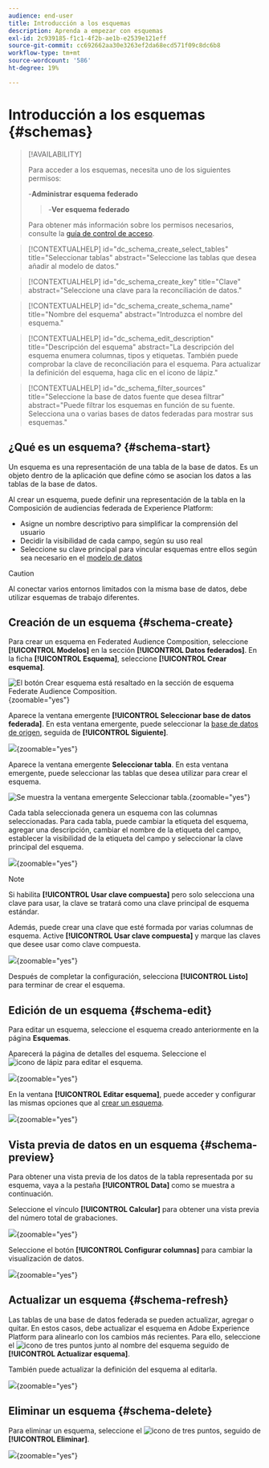 ```yaml
---
audience: end-user
title: Introducción a los esquemas
description: Aprenda a empezar con esquemas
exl-id: 2c939185-f1c1-4f2b-ae1b-e2539e121eff
source-git-commit: cc692662aa30e3263ef2da68ecd571f09c8dc6b8
workflow-type: tm+mt
source-wordcount: '586'
ht-degree: 19%

---
```


# Introducción a los esquemas {#schemas}

>[!AVAILABILITY]
>
>Para acceder a los esquemas, necesita uno de los siguientes permisos:
>
>-**Administrar esquema federado**
>>-**Ver esquema federado**
>
>Para obtener más información sobre los permisos necesarios, consulte la [guía de control de acceso](/help/governance-privacy-security/access-control.md).

>[!CONTEXTUALHELP]
>id="dc_schema_create_select_tables"
>title="Seleccionar tablas"
>abstract="Seleccione las tablas que desea añadir al modelo de datos."

>[!CONTEXTUALHELP]
>id="dc_schema_create_key"
>title="Clave"
>abstract="Seleccione una clave para la reconciliación de datos."

>[!CONTEXTUALHELP]
>id="dc_schema_create_schema_name"
>title="Nombre del esquema"
>abstract="Introduzca el nombre del esquema."

>[!CONTEXTUALHELP]
>id="dc_schema_edit_description"
>title="Descripción del esquema"
>abstract="La descripción del esquema enumera columnas, tipos y etiquetas. También puede comprobar la clave de reconciliación para el esquema. Para actualizar la definición del esquema, haga clic en el icono de lápiz."

>[!CONTEXTUALHELP]
>id="dc_schema_filter_sources"
>title="Seleccione la base de datos fuente que desea filtrar"
>abstract="Puede filtrar los esquemas en función de su fuente. Selecciona una o varias bases de datos federadas para mostrar sus esquemas."

## ¿Qué es un esquema? {#schema-start}

Un esquema es una representación de una tabla de la base de datos. Es un objeto dentro de la aplicación que define cómo se asocian los datos a las tablas de la base de datos.

Al crear un esquema, puede definir una representación de la tabla en la Composición de audiencias federada de Experience Platform:

* Asigne un nombre descriptivo para simplificar la comprensión del usuario
* Decidir la visibilidad de cada campo, según su uso real
* Seleccione su clave principal para vincular esquemas entre ellos según sea necesario en el [modelo de datos](../data-management/gs-models.md#data-model-start)

>[!CAUTION]
>
>Al conectar varios entornos limitados con la misma base de datos, debe utilizar esquemas de trabajo diferentes.

## Creación de un esquema {#schema-create}

Para crear un esquema en Federated Audience Composition, seleccione **[!UICONTROL Modelos]** en la sección **[!UICONTROL Datos federados]**. En la ficha **[!UICONTROL Esquema]**, seleccione **[!UICONTROL Crear esquema]**.

![El botón Crear esquema está resaltado en la sección de esquema Federate Audience Composition.](assets/schema_create.png){zoomable="yes"}

Aparece la ventana emergente **[!UICONTROL Seleccionar base de datos federada]**. En esta ventana emergente, puede seleccionar la [base de datos de origen](/help/connections/home.md), seguida de **[!UICONTROL Siguiente]**.


![](assets/schema_tables.png){zoomable="yes"}

Aparece la ventana emergente **Seleccionar tabla**. En esta ventana emergente, puede seleccionar las tablas que desea utilizar para crear el esquema.

![Se muestra la ventana emergente Seleccionar tabla.](assets/select-table.png){zoomable="yes"}

Cada tabla seleccionada genera un esquema con las columnas seleccionadas. Para cada tabla, puede cambiar la etiqueta del esquema, agregar una descripción, cambiar el nombre de la etiqueta del campo, establecer la visibilidad de la etiqueta del campo y seleccionar la clave principal del esquema.

![](assets/schema-fields.png){zoomable="yes"}

>[!NOTE]
>
>Si habilita **[!UICONTROL Usar clave compuesta]** pero solo selecciona una clave para usar, la clave se tratará como una clave principal de esquema estándar.

Además, puede crear una clave que esté formada por varias columnas de esquema. Active **[!UICONTROL Usar clave compuesta]** y marque las claves que desee usar como clave compuesta.

![](assets/composite-key.png){zoomable="yes"}

Después de completar la configuración, selecciona **[!UICONTROL Listo]** para terminar de crear el esquema.

## Edición de un esquema {#schema-edit}

Para editar un esquema, seleccione el esquema creado anteriormente en la página **Esquemas**.

Aparecerá la página de detalles del esquema. Seleccione el ![icono de lápiz](/help/assets/icons/edit.png) para editar el esquema.

![](assets/schema_edit.png){zoomable="yes"}

En la ventana **[!UICONTROL Editar esquema]**, puede acceder y configurar las mismas opciones que al [crear un esquema](#schema-create).

![](assets/schema_edit_orders.png){zoomable="yes"}

## Vista previa de datos en un esquema {#schema-preview}

Para obtener una vista previa de los datos de la tabla representada por su esquema, vaya a la pestaña **[!UICONTROL Data]** como se muestra a continuación.

Seleccione el vínculo **[!UICONTROL Calcular]** para obtener una vista previa del número total de grabaciones.

![](assets/schema_data.png){zoomable="yes"}

Seleccione el botón **[!UICONTROL Configurar columnas]** para cambiar la visualización de datos.

![](assets/schema_columns.png){zoomable="yes"}

## Actualizar un esquema {#schema-refresh}

Las tablas de una base de datos federada se pueden actualizar, agregar o quitar. En estos casos, debe actualizar el esquema en Adobe Experience Platform para alinearlo con los cambios más recientes. Para ello, seleccione el ![icono de tres puntos](/help/assets/icons/more.png) junto al nombre del esquema seguido de **[!UICONTROL Actualizar esquema]**.

También puede actualizar la definición del esquema al editarla.

![](assets/schema_refresh.png){zoomable="yes"}

## Eliminar un esquema {#schema-delete}

Para eliminar un esquema, seleccione el ![icono de tres puntos](/help/assets/icons/more.png), seguido de **[!UICONTROL Eliminar]**.

![](assets/schema_delete.png){zoomable="yes"}
